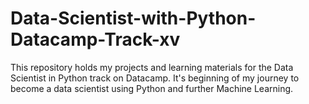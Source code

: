 # Data-Scientist-with-Python-Datacamp-Track-xv
This repository holds my projects and learning materials for the Data Scientist in Python track on Datacamp. It's beginning of my journey to become a data scientist using Python and further Machine Learning.

